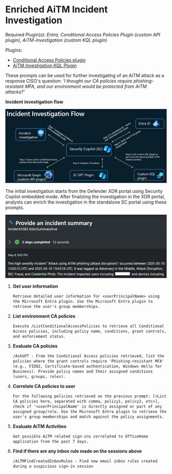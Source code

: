 # Enriched AiTM Incident Investigation

Required Plugin(s): *Entra, Conditional Access Policies Plugin (custom API plugin), AiTM-investigation (custom KQL plugin)*

Plugins:
- [Conditional Access Policies plugin](https://github.com/samilamppu/SecurityCopilot/blob/main/Plugins/API/EIDCAP-plugin-manifest.yaml)
- [AiTM Investigation KQL Plugin](https://github.com/samilamppu/SecurityCopilot/blob/main/Plugins/KQL/KQL_AiTMInvestigation.yaml)


These prompts can be used for further investigating of an AiTM attack as a response CISO's question: *'I thought our CA policies require phishing-resistant MFA, and our environment would be protected from AiTM attacks?'*

**Incident investigation flow**

<img src="https://raw.githubusercontent.com/samilamppu/SecurityCopilot/main/Media/Flow-2.png" alt="Incident investigation flow" width="600">

The initial investigation starts from the Defender XDR portal using Security Copilot embedded mode. After finalizing the investigation in the XDR portal, analysts can enrich the investigation in the standalone SC portal using these prompts.

![Incident summary](https://raw.githubusercontent.com/samilamppu/SecurityCopilot/main/Media/IncidentSummary.png)

1. **Get user information**
    ```
    Retrieve detailed user information for <userPrincipalName> using the Microsoft Entra plugin. Use the Microsoft Entra plugin to retrieve the user's group memberships.
    ```

2. **List environment CA policies**
    ```
    Execute /ListConditionalAccessPolicies to retrieve all Conditional Access policies, including policy name, conditions, grant controls, and enforcement status.
    ```

3. **Evaluate CA policies**
    ```
    /AskGPT - From the Conditional Access policies retrieved, list the policies where the grant controls require 'Phishing-resistant MFA' (e.g., FIDO2, Certificate-based authentication, Windows Hello for Business). Provide policy names and their assigned conditions (users, groups, roles).
    ```

4. **Correlate CA policies to user**
    ```
    For the following policies retrieved on the previous prompt: [<List CA policies here, separated with comma, policy1, policy2, etc>], check if '<userPrincipalName' is directly assigned or part of any assigned group/role. Use the Microsoft Entra plugin to retrieve the user's group memberships and match against the policy assignments.
    ```

5. **Evaluate AiTM Activities**
    ```
    Get possible AiTM related sign-ins correlated to OfficeHome application from the past 7 days.
    ```

6. **Find if there are any inbox rule made on the sessions above**
    ```
    /AiTMFindCreatedInboxRules - Find new email inbox rules created during a suspicious sign-in session
    ```